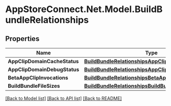 # AppStoreConnect.Net.Model.BuildBundleRelationships

## Properties

Name | Type | Description | Notes
------------ | ------------- | ------------- | -------------
**AppClipDomainCacheStatus** | [**BuildBundleRelationshipsAppClipDomainCacheStatus**](BuildBundleRelationshipsAppClipDomainCacheStatus.md) |  | [optional] 
**AppClipDomainDebugStatus** | [**BuildBundleRelationshipsAppClipDomainCacheStatus**](BuildBundleRelationshipsAppClipDomainCacheStatus.md) |  | [optional] 
**BetaAppClipInvocations** | [**BuildBundleRelationshipsBetaAppClipInvocations**](BuildBundleRelationshipsBetaAppClipInvocations.md) |  | [optional] 
**BuildBundleFileSizes** | [**BuildBundleRelationshipsBuildBundleFileSizes**](BuildBundleRelationshipsBuildBundleFileSizes.md) |  | [optional] 

[[Back to Model list]](../README.md#documentation-for-models) [[Back to API list]](../README.md#documentation-for-api-endpoints) [[Back to README]](../README.md)

